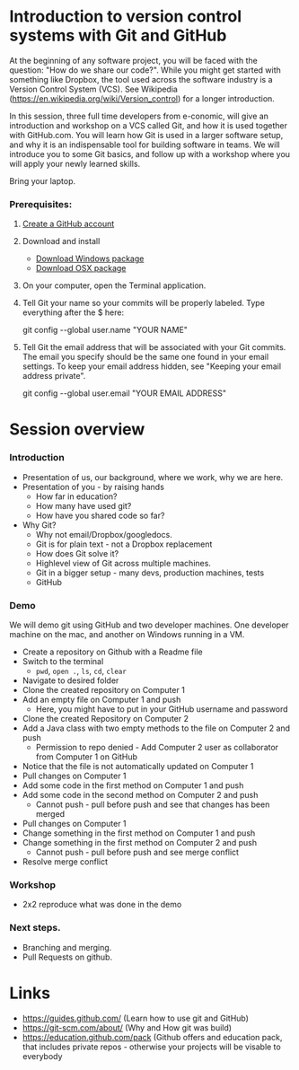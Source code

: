 # Introduction to version control systems with Git and GitHub

At the beginning of any software project, you will be faced with the question:
"How do we share our code?". While you might get started with something like
Dropbox, the tool used across the software industry is a Version Control
System (VCS). See Wikipedia (https://en.wikipedia.org/wiki/Version_control)
for a longer introduction.

In this session, three full time developers from e-conomic, will give an
introduction and workshop on a VCS called Git, and how it is used together
with GitHub.com. You will learn how Git is used in a larger software setup,
and why it is an indispensable tool for building software in teams. We will
introduce you to some Git basics, and follow up with a workshop where you will
apply your newly learned skills.

Bring your laptop.

### Prerequisites:
1. [Create a GitHub account](https://github.com/join)
2. Download and install

   * [Download Windows package](https://git-for-windows.github.io)
   * [Download OSX package](https://git-scm.com)
   
3. On your computer, open the Terminal application.
4. Tell Git your name so your commits will be properly labeled. Type everything after the $ here:

    git config --global user.name "YOUR NAME"

5. Tell Git the email address that will be associated with your Git commits. The email you specify should be the same one found in your email settings. To keep your email address hidden, see "Keeping your email address private".

    git config --global user.email "YOUR EMAIL ADDRESS"

# Session overview

### Introduction
* Presentation of us, our background, where we work, why we are here.
* Presentation of you - by raising hands 
   * How far in education?
   * How many have used git?
   * How have you shared code so far?
* Why Git?
    * Why not email/Dropbox/googledocs.
    * Git is for plain text - not a Dropbox replacement
    * How does Git solve it?
    * Highlevel view of Git across multiple machines.
    * Git in a bigger setup - many devs, production machines, tests
    * GitHub

### Demo

We will demo git using GitHub and two developer machines. One developer machine on the mac,
and another on Windows running in a VM.

* Create a repository on Github with a Readme file
* Switch to the terminal
   * `pwd`, `open .`, `ls`, `cd`, `clear`
* Navigate to desired folder
* Clone the created repository on Computer 1
* Add an empty file on Computer 1 and push
   * Here, you might have to put in your GitHub username and password
* Clone the created Repository on Computer 2
* Add a Java class with two empty methods to the file on Computer 2 and push
   * Permission to repo denied - Add Computer 2 user as collaborator from Computer 1 on GitHub
* Notice that the file is not automatically updated on Computer 1
* Pull changes on Computer 1
* Add some code in the first method on Computer 1 and push
* Add some code in the second method on Computer 2 and push
  * Cannot push - pull before push and see that changes has been merged
* Pull changes on Computer 1
* Change something in the first method on Computer 1 and push
* Change something in the first method on Computer 2 and push
  * Cannot push - pull before push and see merge conflict
* Resolve merge conflict


### Workshop
* 2x2 reproduce what was done in the demo

### Next steps.
* Branching and merging.
* Pull Requests on github.


# Links
* https://guides.github.com/ (Learn how to use git and GitHub)
* https://git-scm.com/about/ (Why and How git was build)
* https://education.github.com/pack (Github offers and education pack, that includes private repos - otherwise your projects will be visable to everybody
